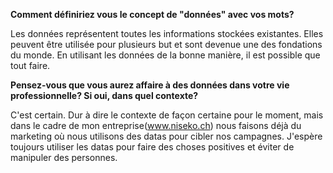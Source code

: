 **Comment définiriez vous le concept de "données" avec vos mots?**

Les données représentent toutes les informations stockées existantes. Elles peuvent être utilisée pour plusieurs but et sont devenue une des fondations du monde. En utilisant les données de la bonne manière, il est possible que tout faire.

**Pensez-vous que vous aurez affaire à des données dans votre vie professionnelle? Si oui, dans quel contexte?**

C'est certain. Dur à dire le contexte de façon certaine pour le moment, mais dans le cadre de mon entreprise(www.niseko.ch) nous faisons déjà du marketing où nous utilisons des datas pour cibler nos campagnes. J'espère toujours utiliser les datas pour faire des choses positives et éviter de manipuler des personnes.